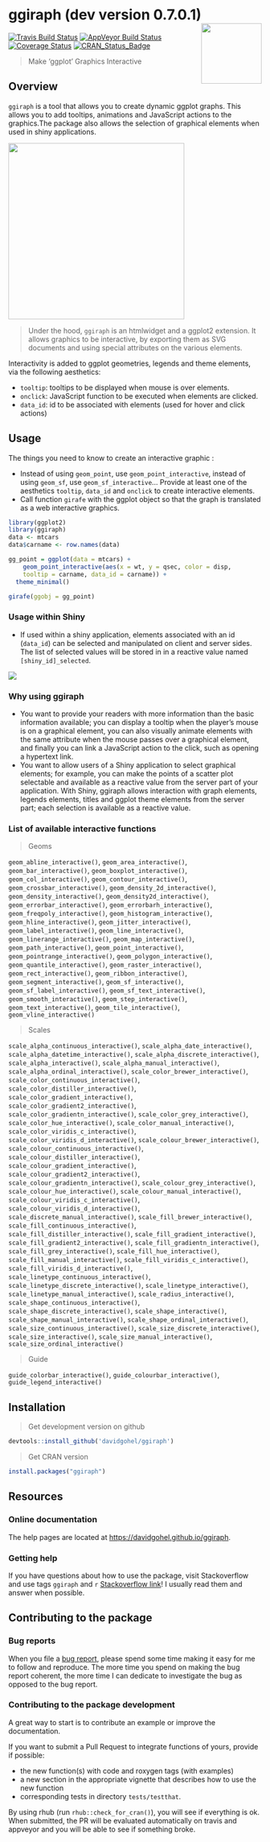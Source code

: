 
# ggiraph (dev version 0.7.0.1) <img src="man/figures/logo.png" align="right" width="120" />

[![Travis Build
Status](https://travis-ci.org/davidgohel/ggiraph.svg?branch=master)](https://travis-ci.org/davidgohel/ggiraph)
[![AppVeyor Build
Status](https://ci.appveyor.com/api/projects/status/github/davidgohel/ggiraph?branch=master&svg=true)](https://ci.appveyor.com/project/davidgohel/ggiraph)
[![Coverage
Status](https://img.shields.io/codecov/c/github/davidgohel/ggiraph/master.svg)](https://codecov.io/github/davidgohel/ggiraph?branch=master)
[![CRAN\_Status\_Badge](http://www.r-pkg.org/badges/version/ggiraph)](https://cran.r-project.org/package=ggiraph)

> Make ‘ggplot’ Graphics Interactive

## Overview

`ggiraph` is a tool that allows you to create dynamic ggplot graphs.
This allows you to add tooltips, animations and JavaScript actions to
the graphics.The package also allows the selection of graphical elements
when used in shiny applications.

<img src="./man/figures/image_girafe.png" width="350"/>

> Under the hood, `ggiraph` is an htmlwidget and a ggplot2 extension. It
> allows graphics to be interactive, by exporting them as SVG documents
> and using special attributes on the various elements.

Interactivity is added to ggplot geometries, legends and theme elements,
via the following aesthetics:

  - `tooltip`: tooltips to be displayed when mouse is over elements.
  - `onclick`: JavaScript function to be executed when elements are
    clicked.
  - `data_id`: id to be associated with elements (used for hover and
    click actions)

## Usage

The things you need to know to create an interactive graphic :

  - Instead of using `geom_point`, use `geom_point_interactive`, instead
    of using `geom_sf`, use `geom_sf_interactive`… Provide at least one
    of the aesthetics `tooltip`, `data_id` and `onclick` to create
    interactive elements.
  - Call function `girafe` with the ggplot object so that the graph is
    translated as a web interactive graphics.

<!-- end list -->

``` r
library(ggplot2)
library(ggiraph)
data <- mtcars
data$carname <- row.names(data)

gg_point = ggplot(data = mtcars) +
    geom_point_interactive(aes(x = wt, y = qsec, color = disp,
    tooltip = carname, data_id = carname)) + 
  theme_minimal()

girafe(ggobj = gg_point)
```

### Usage within Shiny

  - If used within a shiny application, elements associated with an id
    (`data_id`) can be selected and manipulated on client and server
    sides. The list of selected values will be stored in in a reactive
    value named `[shiny_id]_selected`.

![](./man/figures/shiny_girafe.png)

### Why using ggiraph

  - You want to provide your readers with more information than the
    basic information available; you can display a tooltip when the
    player’s mouse is on a graphical element, you can also visually
    animate elements with the same attribute when the mouse passes over
    a graphical element, and finally you can link a JavaScript action to
    the click, such as opening a hypertext link.
  - You want to allow users of a Shiny application to select graphical
    elements; for example, you can make the points of a scatter plot
    selectable and available as a reactive value from the server part of
    your application. With Shiny, ggiraph allows interaction with graph
    elements, legends elements, titles and ggplot theme elements from
    the server part; each selection is available as a reactive value.

### List of available interactive functions

> Geoms

`geom_abline_interactive()`, `geom_area_interactive()`,
`geom_bar_interactive()`, `geom_boxplot_interactive()`,
`geom_col_interactive()`, `geom_contour_interactive()`,
`geom_crossbar_interactive()`, `geom_density_2d_interactive()`,
`geom_density_interactive()`, `geom_density2d_interactive()`,
`geom_errorbar_interactive()`, `geom_errorbarh_interactive()`,
`geom_freqpoly_interactive()`, `geom_histogram_interactive()`,
`geom_hline_interactive()`, `geom_jitter_interactive()`,
`geom_label_interactive()`, `geom_line_interactive()`,
`geom_linerange_interactive()`, `geom_map_interactive()`,
`geom_path_interactive()`, `geom_point_interactive()`,
`geom_pointrange_interactive()`, `geom_polygon_interactive()`,
`geom_quantile_interactive()`, `geom_raster_interactive()`,
`geom_rect_interactive()`, `geom_ribbon_interactive()`,
`geom_segment_interactive()`, `geom_sf_interactive()`,
`geom_sf_label_interactive()`, `geom_sf_text_interactive()`,
`geom_smooth_interactive()`, `geom_step_interactive()`,
`geom_text_interactive()`, `geom_tile_interactive()`,
`geom_vline_interactive()`

> Scales

`scale_alpha_continuous_interactive()`,
`scale_alpha_date_interactive()`, `scale_alpha_datetime_interactive()`,
`scale_alpha_discrete_interactive()`, `scale_alpha_interactive()`,
`scale_alpha_manual_interactive()`, `scale_alpha_ordinal_interactive()`,
`scale_color_brewer_interactive()`,
`scale_color_continuous_interactive()`,
`scale_color_distiller_interactive()`,
`scale_color_gradient_interactive()`,
`scale_color_gradient2_interactive()`,
`scale_color_gradientn_interactive()`, `scale_color_grey_interactive()`,
`scale_color_hue_interactive()`, `scale_color_manual_interactive()`,
`scale_color_viridis_c_interactive()`,
`scale_color_viridis_d_interactive()`,
`scale_colour_brewer_interactive()`,
`scale_colour_continuous_interactive()`,
`scale_colour_distiller_interactive()`,
`scale_colour_gradient_interactive()`,
`scale_colour_gradient2_interactive()`,
`scale_colour_gradientn_interactive()`,
`scale_colour_grey_interactive()`, `scale_colour_hue_interactive()`,
`scale_colour_manual_interactive()`,
`scale_colour_viridis_c_interactive()`,
`scale_colour_viridis_d_interactive()`,
`scale_discrete_manual_interactive()`,
`scale_fill_brewer_interactive()`,
`scale_fill_continuous_interactive()`,
`scale_fill_distiller_interactive()`,
`scale_fill_gradient_interactive()`,
`scale_fill_gradient2_interactive()`,
`scale_fill_gradientn_interactive()`, `scale_fill_grey_interactive()`,
`scale_fill_hue_interactive()`, `scale_fill_manual_interactive()`,
`scale_fill_viridis_c_interactive()`,
`scale_fill_viridis_d_interactive()`,
`scale_linetype_continuous_interactive()`,
`scale_linetype_discrete_interactive()`, `scale_linetype_interactive()`,
`scale_linetype_manual_interactive()`, `scale_radius_interactive()`,
`scale_shape_continuous_interactive()`,
`scale_shape_discrete_interactive()`, `scale_shape_interactive()`,
`scale_shape_manual_interactive()`, `scale_shape_ordinal_interactive()`,
`scale_size_continuous_interactive()`,
`scale_size_discrete_interactive()`, `scale_size_interactive()`,
`scale_size_manual_interactive()`, `scale_size_ordinal_interactive()`

> Guide

`guide_colorbar_interactive()`, `guide_colourbar_interactive()`,
`guide_legend_interactive()`

## Installation

> Get development version on github

``` r
devtools::install_github('davidgohel/ggiraph')
```

> Get CRAN version

``` r
install.packages("ggiraph")
```

## Resources

### Online documentation

The help pages are located at <https://davidgohel.github.io/ggiraph>.

### Getting help

If you have questions about how to use the package, visit Stackoverflow
and use tags `ggiraph` and `r` [Stackoverflow
link](https://stackoverflow.com/questions/tagged/ggiraph+r)\! I usually
read them and answer when possible.

## Contributing to the package

### Bug reports

When you file a [bug
report](https://github.com/davidgohel/ggiraph/issues), please spend some
time making it easy for me to follow and reproduce. The more time you
spend on making the bug report coherent, the more time I can dedicate to
investigate the bug as opposed to the bug report.

### Contributing to the package development

A great way to start is to contribute an example or improve the
documentation.

If you want to submit a Pull Request to integrate functions of yours,
provide if possible:

  - the new function(s) with code and roxygen tags (with examples)
  - a new section in the appropriate vignette that describes how to use
    the new function
  - corresponding tests in directory `tests/testthat`.

By using rhub (run `rhub::check_for_cran()`), you will see if everything
is ok. When submitted, the PR will be evaluated automatically on travis
and appveyor and you will be able to see if something broke.
